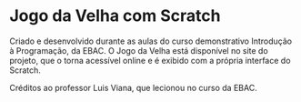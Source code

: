 # Jogo da Velha com Scratch

Criado e desenvolvido durante as aulas do curso demonstrativo Introdução à Programação, da EBAC. O Jogo da Velha está disponível no site do projeto, que o torna acessível online e é exibido com a própria interface do Scratch.

Créditos ao professor Luis Viana, que lecionou no curso da EBAC.
